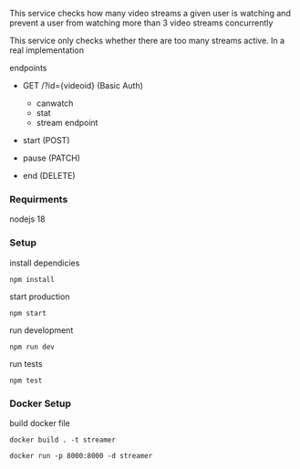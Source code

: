 This service checks how many video streams a given user is watching and prevent a user from
watching more than 3 video streams concurrently 

This service only checks whether
there are too many streams active. In a real implementation

<!-- but make sure you have automated tests,
logging, and include information in the README about how you'll scale the solution to millions of
users, how you'd approach logging & monitoring at scale so that you can actually debug the
system as it increases in complexity. -->

<!-- This API will be involved every time a new user wants to watch new content, so it should be able
to know exactly how many videos a user is watching. -->

endpoints 
- GET /?id={videoid}  (Basic Auth) 
    - canwatch
    - stat
    - stream endpoint

- start (POST)

- pause (PATCH)

- end (DELETE)


### Requirments
 nodejs 18 

### Setup 

install dependicies
```
npm install
```

start production
```
npm start
```
run development 
```
npm run dev
```
run tests
```
npm test
```

### Docker Setup

build docker file 

```
docker build . -t streamer
```
 
```
docker run -p 8000:8000 -d streamer
```